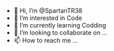 - 👋 Hi, I’m @SpartanTR38
- 👀 I’m interested in Code
- 🌱 I’m currently learning Codding
- 💞️ I’m looking to collaborate on ...
- 📫 How to reach me ...

<!---
SpartanTR38/SpartanTR38 is a ✨ special ✨ repository because its `README.md` (this file) appears on your GitHub profile.
You can click the Preview link to take a look at your changes.
--->
